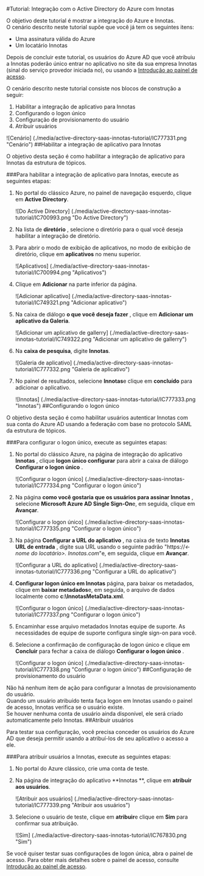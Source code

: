 <properties 
    pageTitle="Tutorial: Integração com o Active Directory do Azure com Innotas | Microsoft Azure"
    description="Saiba como usar Innotas com o Azure Active Directory para habilitar o logon único, provisionamento automatizado e muito mais!" 
    services="active-directory" 
    authors="jeevansd"  
    documentationCenter="na" 
    manager="femila"/>
<tags 
    ms.service="active-directory" 
    ms.devlang="na" 
    ms.topic="article" 
    ms.tgt_pltfrm="na" 
    ms.workload="identity" 
    ms.date="09/29/2016" 
    ms.author="jeedes" />

#<a name="tutorial-azure-active-directory-integration-with-innotas"></a>Tutorial: Integração com o Active Directory do Azure com Innotas
  
O objetivo deste tutorial é mostrar a integração do Azure e Innotas.  
O cenário descrito neste tutorial supõe que você já tem os seguintes itens:

-   Uma assinatura válida do Azure
-   Um locatário Innotas
  
Depois de concluir este tutorial, os usuários do Azure AD que você atribuiu a Innotas poderão único entrar no aplicativo no site da sua empresa Innotas (sinal do serviço provedor iniciada no), ou usando a [Introdução ao painel de acesso](active-directory-saas-access-panel-introduction.md).
  
O cenário descrito neste tutorial consiste nos blocos de construção a seguir:

1.  Habilitar a integração de aplicativo para Innotas
2.  Configurando o logon único
3.  Configuração de provisionamento do usuário
4.  Atribuir usuários

![Cenário] (./media/active-directory-saas-innotas-tutorial/IC777331.png "Cenário")
##<a name="enabling-the-application-integration-for-innotas"></a>Habilitar a integração de aplicativo para Innotas
  
O objetivo desta seção é como habilitar a integração de aplicativo para Innotas da estrutura de tópicos.

###<a name="to-enable-the-application-integration-for-innotas-perform-the-following-steps"></a>Para habilitar a integração de aplicativo para Innotas, execute as seguintes etapas:

1.  No portal do clássico Azure, no painel de navegação esquerdo, clique em **Active Directory**.

    ![Do Active Directory] (./media/active-directory-saas-innotas-tutorial/IC700993.png "Do Active Directory")

2.  Na lista de **diretório** , selecione o diretório para o qual você deseja habilitar a integração de diretório.

3.  Para abrir o modo de exibição de aplicativos, no modo de exibição de diretório, clique em **aplicativos** no menu superior.

    ![Aplicativos] (./media/active-directory-saas-innotas-tutorial/IC700994.png "Aplicativos")

4.  Clique em **Adicionar** na parte inferior da página.

    ![Adicionar aplicativo] (./media/active-directory-saas-innotas-tutorial/IC749321.png "Adicionar aplicativo")

5.  Na caixa de diálogo **o que você deseja fazer** , clique em **Adicionar um aplicativo da Galeria**.

    ![Adicionar um aplicativo de gallerry] (./media/active-directory-saas-innotas-tutorial/IC749322.png "Adicionar um aplicativo de gallerry")

6.  Na **caixa de pesquisa**, digite **Innotas**.

    ![Galeria de aplicativo] (./media/active-directory-saas-innotas-tutorial/IC777332.png "Galeria de aplicativo")

7.  No painel de resultados, selecione **Innotas**e clique em **concluído** para adicionar o aplicativo.

    ![Innotas] (./media/active-directory-saas-innotas-tutorial/IC777333.png "Innotas")
##<a name="configuring-single-sign-on"></a>Configurando o logon único
  
O objetivo desta seção é como habilitar usuários autenticar Innotas com sua conta do Azure AD usando a federação com base no protocolo SAML da estrutura de tópicos.

###<a name="to-configure-single-sign-on-perform-the-following-steps"></a>Para configurar o logon único, execute as seguintes etapas:

1.  No portal do clássico Azure, na página de integração do aplicativo **Innotas** , clique **logon único configurar** para abrir a caixa de diálogo **Configurar o logon único** .

    ![Configurar o logon único] (./media/active-directory-saas-innotas-tutorial/IC777334.png "Configurar o logon único")

2.  Na página **como você gostaria que os usuários para assinar Innotas** , selecione **Microsoft Azure AD Single Sign-On**e, em seguida, clique em **Avançar**.

    ![Configurar o logon único] (./media/active-directory-saas-innotas-tutorial/IC777335.png "Configurar o logon único")

3.  Na página **Configurar a URL do aplicativo** , na caixa de texto **Innotas URL de entrada** , digite sua URL usando o seguinte padrão "https://*\<-nome do locatário\>. Innotas.com*"e, em seguida, clique em **Avançar**.

    ![Configurar a URL do aplicativo] (./media/active-directory-saas-innotas-tutorial/IC777336.png "Configurar a URL do aplicativo")

4.  **Configurar logon único em Innotas** página, para baixar os metadados, clique em **baixar metadados**e, em seguida, o arquivo de dados localmente como **c:\\InnotasMetaData.xml**.

    ![Configurar o logon único] (./media/active-directory-saas-innotas-tutorial/IC777337.png "Configurar o logon único")

5.  Encaminhar esse arquivo metadados Innotas equipe de suporte. As necessidades de equipe de suporte configura single sign-on para você.

6.  Selecione a confirmação de configuração de logon único e clique em **Concluir** para fechar a caixa de diálogo **Configurar o logon único** .

    ![Configurar o logon único] (./media/active-directory-saas-innotas-tutorial/IC777338.png "Configurar o logon único")
##<a name="configuring-user-provisioning"></a>Configuração de provisionamento do usuário
  
Não há nenhum item de ação para configurar a Innotas de provisionamento do usuário.  
Quando um usuário atribuído tenta faça logon em Innotas usando o painel de acesso, Innotas verifica se o usuário existe.  
Se houver nenhuma conta de usuário ainda disponível, ele será criado automaticamente pelo Innotas.
##<a name="assigning-users"></a>Atribuir usuários
  
Para testar sua configuração, você precisa conceder os usuários do Azure AD que deseja permitir usando a atribuí-los de seu aplicativo o acesso a ele.

###<a name="to-assign-users-to-innotas-perform-the-following-steps"></a>Para atribuir usuários a Innotas, execute as seguintes etapas:

1.  No portal do Azure clássico, crie uma conta de teste.

2.  Na página de integração do aplicativo **Innotas **, clique em **atribuir aos usuários**.

    ![Atribuir aos usuários] (./media/active-directory-saas-innotas-tutorial/IC777339.png "Atribuir aos usuários")

3.  Selecione o usuário de teste, clique em **atribuir**e clique em **Sim** para confirmar sua atribuição.

    ![Sim] (./media/active-directory-saas-innotas-tutorial/IC767830.png "Sim")
  
Se você quiser testar suas configurações de logon única, abra o painel de acesso. Para obter mais detalhes sobre o painel de acesso, consulte [Introdução ao painel de acesso](active-directory-saas-access-panel-introduction.md).